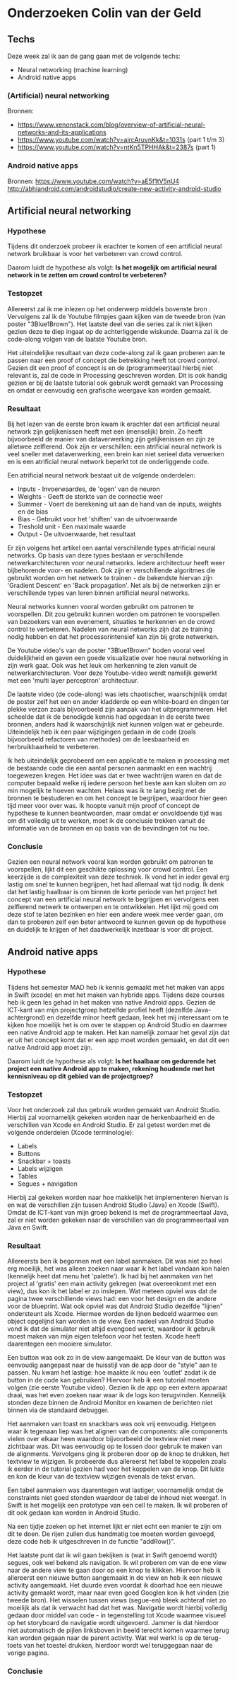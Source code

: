 # Onderzoeken Colin van der Geld

## Techs

Deze week zal ik aan de gang gaan met de volgende techs:
* Neural networking (machine learning)
* Android native apps

### (Artificial) neural networking
Bronnen:
* https://www.xenonstack.com/blog/overview-of-artificial-neural-networks-and-its-applications
* https://www.youtube.com/watch?v=aircAruvnKk&t=1031s (part 1 t/m 3)
* https://www.youtube.com/watch?v=ntKn5TPHHAk&t=2387s (part 1)

### Android native apps
Bronnen:
https://www.youtube.com/watch?v=aE5f1tV5nU4
http://abhiandroid.com/androidstudio/create-new-activity-android-studio


## Artificial neural networking

### Hypothese
Tijdens dit onderzoek probeer ik erachter te komen of een artificial neural network bruikbaar is voor het verbeteren van crowd control. 

Daarom luidt de hypothese als volgt:
**Is het mogelijk om artificial neural network in te zetten om crowd control te verbeteren?**

### Testopzet

Allereerst zal ik me inlezen op het onderwerp middels bovenste bron . Vervolgens zal ik de Youtube filmpjes gaan kijken van de tweede bron (van poster "3Blue1Brown"). Het laatste deel van die series zal ik niet kijken gezien deze te diep ingaat op de achterliggende wiskunde. Daarna zal ik de code-along volgen van de laatste Youtube bron. 

Het uiteindelijke resultaat van deze code-along zal ik gaan proberen aan te passen naar een proof of concept die betrekking heeft tot crowd control. Gezien dit een proof of concept is en de (programmeer)taal hierbij niet relevant is, zal de code in Processing geschreven worden. Dit is ook handig gezien er bij de laatste tutorial ook gebruik wordt gemaakt van Processing en omdat er eenvoudig een grafische weergave kan worden gemaakt.


### Resultaat
Bij het lezen van de eerste bron kwam ik erachter dat een artificial neural network zijn gelijkenissen heeft met een (menselijk) brein. Zo heeft bijvoorbeeld de manier van dataverwerking zijn gelijkenissen en zijn ze alletwee zelflerend. 
Ook zijn er verschillen: een atrificial neural network is veel sneller met dataverwerking, een brein kan niet serieel data verwerken en is een atrificial neural network beperkt tot de onderliggende code.

Een atrificial neural network bestaat uit de volgende onderdelen:
* Inputs - Invoerwaardes, de 'ogen' van de neuron
* Weights - Geeft de sterkte van de connectie weer
* Summer - Voert de berekening uit aan de hand van de inputs, weights en de bias
* Bias - Gebruikt voor het 'shiften' van de uitvoerwaarde
* Treshold unit - Een maximale waarde
* Output - De uitvoerwaarde, het resultaat

Er zijn volgens het artikel een aantal verschillende types atrificial neural networks. Op basis van deze types bestaan er verschillende netwerkarchitecturen voor neural networks. Iedere architectuur heeft weer bijbehorende voor- en nadelen. Ook zijn er verschillende algoritmes die gebruikt worden om het netwerk te trainen - de bekendste hiervan zijn 'Gradient Descent' en 'Back propagation'. Net als bij de netwerken zijn er verschillende types van leren binnen artificial neural networks. 

Neural networks kunnen vooral worden gebruikt om patronen te voorspellen. Dit zou gebruikt kunnen worden om patronen te voorspellen van bezoekers van een evenement, situaties te herkennen en de crowd control te verbeteren. Nadelen van neural networks zijn dat ze training nodig hebben en dat het processorintensief kan zijn bij grote netwerken.

De Youtube video's van de poster "3Blue1Brown" boden vooral veel duidelijkheid en gaven een goede visualizatie over hoe neural networking in zijn werk gaat. Ook was het leuk om herkenning te zien vanuit de netwerkarchitecturen. Voor deze Youtube-video werdt namelijk gewerkt met een 'multi layer perceptron' architectuur. 

De laatste video (de code-along) was iets chaotischer, waarschijnlijk omdat de poster zelf het een en ander kladderde op een white-board en dingen ter plekke verzon zoals bijvoorbeeld zijn aanpak van het uitprogrammeren. Het scheelde dat ik de benodigde kennis had opgedaan in de eerste twee bronnen, anders had ik waarschijnlijk niet kunnen volgen wat er gebeurde. Uiteindelijk heb ik een paar wijzigingen gedaan in de code (zoals bijvoorbeeld refactoren van methodes) om de leesbaarheid en herbruikbaarheid te verbeteren. 

Ik heb uiteindelijk geprobeerd om een applicatie te maken in processing met de bestaande code die een aantal personen aanmaakt en een wachtrij toegewezen kregen. Het idee was dat er twee wachtrijen waren en dat de computer bepaald welke rij iedere persoon het beste aan kan sluiten om zo min mogelijk te hoeven wachten. Helaas was ik te lang bezig met de bronnen te bestuderen en om het concept te begrijpen, waardoor hier geen tijd meer voor over was. Ik hoopte vanuit mijn proof of concept de hypothese te kunnen beantwoorden, maar omdat er onvoldoende tijd was om dit volledig uit te werken, moet ik de conclusie trekken vanuit de informatie van de bronnen en op basis van de bevindingen tot nu toe.

### Conclusie
Gezien een neural network vooral kan worden gebruikt om patronen te voorspellen, lijkt dit een geschikte oplossing voor crowd control. Een keerzijde is de complexiteit van deze techniek. Ik vond het in ieder geval erg lastig om snel te kunnen begrijpen, het had allemaal wat tijd nodig. Ik denk dat het lastig haalbaar is om binnen de korte periode van het project het concept van een artificial neural network te begrijpen en vervolgens een zelflerend netwerk te ontwerpen en te ontwikkelen. Het lijkt mij goed om deze stof te laten bezinken en hier een andere week mee verder gaan, om dan te proberen zelf een beter antwoord te kunnen geven op de hypothese en duidelijk te krijgen of het daadwerkelijk inzetbaar is voor dit project.


## Android native apps

### Hypothese
Tijdens het semester MAD heb ik kennis gemaakt met het maken van apps in Swift (xcode) en met het maken van hybride apps. Tijdens deze courses heb ik geen les gehad in het maken van native Android apps. Gezien de ICT-kant van mijn projectgroep hetzelfde profiel heeft (dezelfde Java-achtergrond) en dezelfde minor heeft gedaan, leek het mij interessant om te kijken hoe moeilijk het is om over te stappen op Android Studio en daarmee een native Android app te maken. Het kan namelijk zomaar het geval zijn dat er uit het concept komt dat er een app moet worden gemaakt, en dat dit een native Android app moet zijn.

Daarom luidt de hypothese als volgt:
**Is het haalbaar om gedurende het project een native Android app te maken, rekening houdende met het kennisniveau op dit gebied van de projectgroep?**

### Testopzet
Voor het onderzoek zal dus gebruik worden gemaakt van Android Studio. Hierbij zal voornamelijk gekeken worden naar de herkenbaarheid en de verschillen van Xcode en Android Studio. Er zal getest worden met de volgende onderdelen (Xcode terminologie):
* Labels
* Buttons
* Snackbar + toasts
* Labels wijzigen
* Tables
* Segues + navigation

Hierbij zal gekeken worden naar hoe makkelijk het implementeren hiervan is en wat de verschillen zijn tussen Android Studio (Java) en Xcode (Swift). Omdat de ICT-kant van mijn groep bekend is met de programmeertaal Java, zal er niet worden gekeken naar de verschillen van de programmeertaal van Java en Swift. 



### Resultaat
Allereersts ben ik begonnen met een label aanmaken. Dit was niet zo heel erg moeilijk, het was alleen zoeken naar waar ik het label vandaan kon halen (kennelijk heet dat menu het 'palette'). Ik had bij het aanmaken van het project al 'gratis' een main activity gekregen (wat overeenkomt met een view), dus kon ik het label er zo inslepen. 
Wat meteen opviel was dat de pagina twee verschillende views had: een voor het design en de andere voor de blueprint. Wat ook opviel was dat Android Studio dezelfde "lijnen" ondersteunt als Xcode. Hiermee worden de lijnen bedoeld waarmee een object opgelijnd kan worden in de view. Een nadeel van Android Studio vond ik dat de simulator niet altijd evengoed werkt, waardoor ik gebruik moest maken van mijn eigen telefoon voor het testen. Xcode heeft daarentegen een mooiere simulator.

Een button was ook zo in de view aangemaakt. De kleur van de button was eenvoudig aangepast naar de huisstijl van de app door de "style" aan te passen. Nu kwam het lastige: hoe maakte ik nou een 'outlet' zodat ik de button in de code kan gebruiken? Hiervoor heb ik een tutorial moeten volgen (zie eerste Youtube video). Gezien ik de app op een extern apparaat draai, was het even zoeken naar waar ik de logs kon terugvinden. Kennelijk stonden deze binnen de Android Monitor en kwamen de berichten niet binnen via de standaard debugger.

Het aanmaken van toast en snackbars was ook vrij eenvoudig. Hetgeen waar ik tegenaan liep was het alignen van de components: alle components vielen over elkaar heen waardoor bijvoorbeeld de textview niet meer zichtbaar was. Dit was eenvoudig op te lossen door gebruik te maken van de alignments. 
Vervolgens ging ik proberen door op de knop te drukken, het textview te wijzigen. Ik probeerde dus allereerst het label te koppelen zoals ik eerder in de tutorial gezien had voor het koppelen van de knop. Dit lukte en kon de kleur van de textview wijzigen evenals de tekst ervan. 

Een tabel aanmaken was daarentegen wat lastiger, voornamelijk omdat de constraints niet goed stonden waardoor de tabel de inhoud niet weergaf. In Swift is het mogelijk een prototype van een cell te maken. Ik wil proberen of dit ook gedaan kan worden in Android Studio.

Na een tijdje zoeken op het internet lijkt er niet echt een manier te zijn om dit te doen. De rijen zullen dus handmatig toe moeten worden gevoegd, deze code heb ik uitgeschreven in de functie "addRow()".

Het laatste punt dat ik wil gaan bekijken is (wat in Swift genoemd wordt) segues, ook wel bekend als navigation. Ik wil proberen om van de ene view naar de andere view te gaan door op een knop te klikken. Hiervoor heb ik allereerst een nieuwe button aangemaakt in de view en heb ik een nieuwe activity aangemaakt. Het duurde even voordat ik doorhad hoe een nieuwe activity gemaakt wordt, maar naar even goed Googlen kon ik het vinden (zie tweede bron). Het wisselen tussen views (segue-en) bleek achteraf niet zo moeilijk als dat ik verwacht had dat het was. Navigatie wordt hierbij volledig gedaan door middel van code - in tegenstelling tot Xcode waarmee visueel op het storyboard de navigatie wordt uitgevoerd. Jammer is dat hierdoor niet automatisch de pijlen linksboven in beeld terecht komen waarmee terug kan worden gegaan naar de parent activity. Wat wel werkt is op de terug-toets van het toestel drukken, hierdoor wordt wel teruggegaan naar de vorige pagina.

### Conclusie
